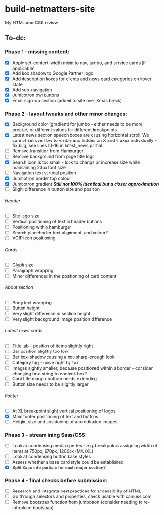# build-netmatters-site
My HTML and CSS review

## To-do:

### Phase 1 - missing content:
- [x] Apply set-content-width mixin to nav, jumbo, and service cards (if applicable)
- [x] Add box shadow to Google Partner logo
- [x] Add description boxes for clients and news card categories on hover state
- [x] Add sub-navigation
- [x] Jumbotron owl buttons
- [x] Email sign-up section (added to site over Xmas break)

### Phase 2 - layout tweaks and other minor changes:
- [x] Background color (gradient) for jumbo - either needs to be more precise, or different values for different breakpoints
- [x] Latest news section speech boxes are causing horizontal scroll. We cannot set overflow to visible and hidden on X and Y axes individually - fix bug, see lines 10-16 in latest_news partial
- [ ] Remove transition from Hamburger
- [ ] Remove background from page title logo
- [x] Search icon is too small - look to change or increase size while maintaining 23px font size
- [ ] Navigation text vertical position
- [x] Jumbotron border top colour
- [x] Jumbotron gradient ***Still not 100% identical but a closer approximation***
- [ ] Slight difference in button size and position

###### Header
- [ ] Site logo size
- [ ] Vertical positioning of text in header buttons
- [ ] Positioning within hamburger
- [ ] Search placehodler text alignment, and colour?
- [ ] VOIP icon positioning

###### Cards
- [ ] Glyph size
- [ ] Paragraph wrapping
- [ ] Minor differences in the positioning of card content

###### About section
- [ ] Body text wrapping
- [ ] Button height
- [ ] Very slight difference in section height
- [ ] Very slight background image position difference

###### Latest news cards
- [ ] Title tab - position of items slightly right
- [ ] Bar position slightly too low
- [ ] Bar box-shadow causing a not-sharp-enough look
- [ ] Category tag - move right by 1px
- [ ] Images sightly smaller, because positioned within a border - consider changing box-sizing to content-box?
- [ ] Card title margin-bottom needs extending
- [ ] Button size needs to be slightly larger

###### Footer
- [ ] At XL breakpoint slight vertical positioning of logos
- [x] Main footer positioning of text and buttons
- [ ] Height, size and positioning of accreditation images

### Phase 3 - streamlining Sass/CSS:
- [ ] Look at condensing media queries - e.g. breakpoints assigning width of items at 750px, 970px, 1200px (M/L/XL)
- [ ] Look at condensing button base styles
- [ ] Assess whether a base card style could be established
- [x] Split Sass into partials for each major section?

### Phase 4 - final checks before submission:
- [ ] Research and integrate best practices for accessibility of HTML
- [ ] Go through selectors and properties, check usable with caniuse.com
- [ ] Remove bootstrap function from jumbotron (consider needing to re-introduce bootstrap)
